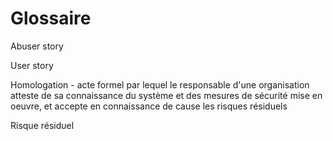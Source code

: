 # Glossaire

Abuser story

User story

Homologation - acte formel par lequel le responsable d'une organisation atteste de sa connaissance du système et des mesures de sécurité mise en oeuvre, et accepte en connaissance de cause les risques résiduels

Risque résiduel





